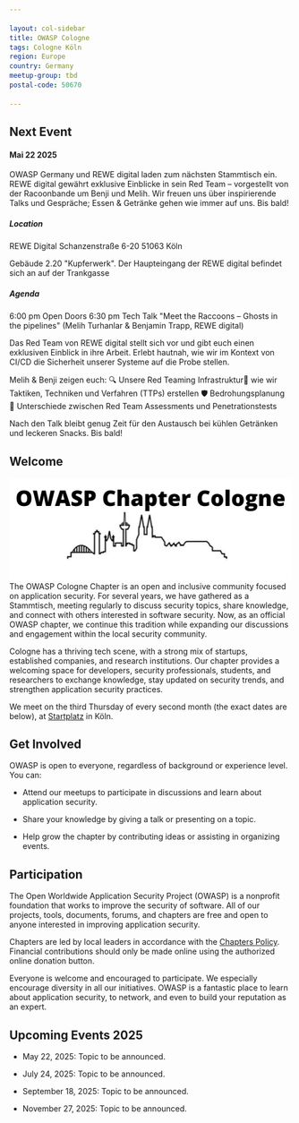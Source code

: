 ```yaml
---

layout: col-sidebar
title: OWASP Cologne
tags: Cologne Köln 
region: Europe
country: Germany
meetup-group: tbd
postal-code: 50670

---
```


## Next Event

#### Mai 22 2025

OWASP Germany und REWE digital laden zum nächsten Stammtisch ein. REWE digital gewährt exklusive Einblicke in sein Red Team – vorgestellt von der Racoonbande um Benji und Melih. Wir freuen uns über inspirierende Talks und Gespräche; Essen & Getränke gehen wie immer auf uns. Bis bald!

##### Location

REWE Digital
Schanzenstraße 6-20
51063 Köln

Gebäude 2.20 "Kupferwerk". Der Haupteingang der REWE digital befindet sich an auf der Trankgasse


##### Agenda

6:00 pm Open Doors
6:30 pm Tech Talk  "Meet the Raccoons – Ghosts in the pipelines" (Melih Turhanlar & Benjamin Trapp, REWE digital)


Das Red Team von REWE digital stellt sich vor und gibt euch einen exklusiven Einblick in ihre Arbeit. Erlebt hautnah, wie wir im Kontext von CI/CD die Sicherheit unserer Systeme auf die Probe stellen.

Melih & Benji zeigen euch: 🔍 Unsere Red Teaming Infrastruktur🎯 wie wir Taktiken, Techniken und Verfahren (TTPs) erstellen 🛡️ Bedrohungsplanung 🔄 Unterschiede zwischen Red Team Assessments und Penetrationstests

Nach den Talk bleibt genug Zeit für den Austausch bei kühlen Getränken und leckeren Snacks. Bis bald!

## Welcome
![LOGO](assets/images/owasp-banner.png)
The OWASP Cologne Chapter is an open and inclusive community focused on application security. For several years, we have gathered as a Stammtisch, meeting regularly to discuss security topics, share knowledge, and connect with others interested in software security. Now, as an official OWASP chapter, we continue this tradition while expanding our discussions and engagement within the local security community.

Cologne has a thriving tech scene, with a strong mix of startups, established companies, and research institutions. Our chapter provides a welcoming space for developers, security professionals, students, and researchers to exchange knowledge, stay updated on security trends, and strengthen application security practices.

We meet on the third Thursday of every second month (the exact dates are below), at [Startplatz](https://www.startplatz.de/) in Köln.  

## Get Involved

OWASP is open to everyone, regardless of background or experience level. You can:

* Attend our meetups to participate in discussions and learn about application security.

* Share your knowledge by giving a talk or presenting on a topic.

* Help grow the chapter by contributing ideas or assisting in organizing events.

## Participation
The Open Worldwide Application Security Project (OWASP) is a nonprofit foundation that works to improve the security of software. All of our projects, tools, documents, forums, and chapters are free and open to anyone interested in improving application security. 

Chapters are led by local leaders in accordance with the [Chapters Policy](/www-policy/operational/chapters). Financial contributions should only be made online using the authorized online donation button. 

Everyone is welcome and encouraged to participate. We especially encourage diversity in all our initiatives. OWASP is a fantastic place to learn about application security, to network, and even to build your reputation as an expert. 


## Upcoming Events 2025

* May 22, 2025: Topic to be announced.

* July 24, 2025: Topic to be announced.

* September 18, 2025: Topic to be announced.

* November 27, 2025: Topic to be announced.



<!--
## Next Meeting/Event
---------------------
{% comment %}
{% include tab_pastevents.md group=page.meetup-group %}
{% include upcomingevents.md group=page.meetup-group %}
{% endcomment %}

-->